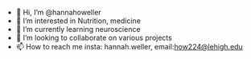 - 👋 Hi, I’m @hannahoweller
- 👀 I’m interested in Nutrition, medicine
- 🌱 I’m currently learning neuroscience
- 💞️ I’m looking to collaborate on various projects
- 📫 How to reach me insta: hannah.weller, email:how224@lehigh.edu

<!---
hannahoweller/hannahoweller is a ✨ special ✨ repository because its `README.md` (this file) appears on your GitHub profile.
You can click the Preview link to take a look at your changes.
--->
